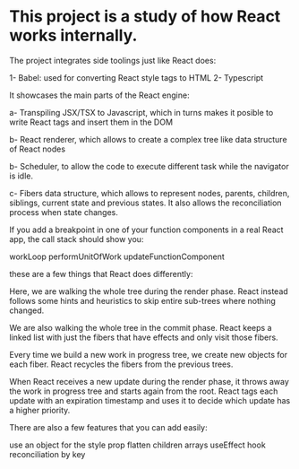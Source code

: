 # This project is a study of how React works internally.

The project integrates side toolings just like React does:

1- Babel: used for converting React style tags to HTML
2- Typescript

It showcases the main parts of the React engine:

a- Transpiling JSX/TSX to Javascript, which in turns makes it posible to write React tags and insert them in the DOM

b- React renderer, which allows to create a complex tree like data structure of React nodes

b- Scheduler, to allow the code to execute different task while the navigator is idle.

c- Fibers data structure, which allows to represent nodes, parents, children, siblings, current state and previous states. It also allows the reconciliation process when state changes.


If you add a breakpoint in one of your function components in a real React app, the call stack should show you:

workLoop
performUnitOfWork
updateFunctionComponent

these are a few things that React does differently:

Here, we are walking the whole tree during the render phase. React instead follows some hints and heuristics to skip entire sub-trees where nothing changed.


We are also walking the whole tree in the commit phase. React keeps a linked list with just the fibers that have effects and only visit those fibers.


Every time we build a new work in progress tree, we create new objects for each fiber. React recycles the fibers from the previous trees.


When React receives a new update during the render phase, it throws away the work in progress tree and starts again from the root. React tags each update with an expiration timestamp 
and uses it to decide which update has a higher priority.


There are also a few features that you can add easily:

use an object for the style prop
flatten children arrays
useEffect hook
reconciliation by key
